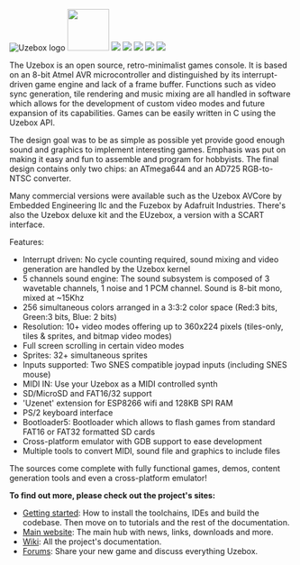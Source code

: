 <img src="http://uzebox.org/belogic.com/uzebox/images/new_banner3.jpg"
 alt="Uzebox logo" />
<img src="https://uzebox.org/belogic.com/uzebox/images/thumbs/case_thumb.gif" height="74px"  />
<img src="https://uzebox.org/belogic.com/uzebox/images/games/donkeykong.png"  />
<img src="https://uzebox.org/belogic.com/uzebox/images/games/alterego.png"  />
<img src="https://uzebox.org/belogic.com/uzebox/images/games/ghostyghost.png"  />
<img src="https://uzebox.org/belogic.com/uzebox/images/games/loderunner.png"  />
<img src="https://uzebox.org/belogic.com/uzebox/images/games/mellisretroland.png"  />


The Uzebox is an open source, retro-minimalist games console. It is based on an 8-bit Atmel AVR microcontroller and distinguished by its interrupt-driven game engine and lack of a frame buffer. Functions such as video sync generation, tile rendering and music mixing are all handled in software which allows for the development of custom video modes and future expansion of its capabilities. Games can be easily written in C using the Uzebox API.

The design goal was to be as simple as possible yet provide good enough sound and graphics to implement interesting games. Emphasis was put on making it easy and fun to assemble and program for hobbyists. The final design contains only two chips: an ATmega644 and an AD725 RGB-to-NTSC converter.

Many commercial versions were available such as the Uzebox AVCore by Embedded Engineering llc and the Fuzebox by Adafruit Industries. There's also the Uzebox deluxe kit and the EUzebox, a version with a SCART interface.

Features:
* Interrupt driven: No cycle counting required, sound mixing and video generation are handled by the Uzebox kernel
* 5 channels sound engine: The sound subsystem is composed of 3 wavetable channels, 1 noise and 1 PCM channel. Sound is 8-bit mono, mixed at ~15Khz
* 256 simultaneous colors arranged in a 3:3:2 color space (Red:3 bits, Green:3 bits, Blue: 2 bits)
* Resolution: 10+ video modes offering up to 360x224 pixels (tiles-only, tiles & sprites, and bitmap video modes)
* Full screen scrolling in certain video modes
* Sprites: 32+ simultaneous sprites
* Inputs supported: Two SNES compatible joypad inputs (including SNES mouse)
* MIDI IN: Use your Uzebox as a MIDI controlled synth
* SD/MicroSD and FAT16/32 support
* 'Uzenet' extension for ESP8266 wifi and 128KB SPI RAM
* PS/2 keyboard interface
* Bootloader5: Bootloader which allows to flash games from standard FAT16 or FAT32 formatted SD cards
* Cross-platform emulator with GDB support to ease development
* Multiple tools to convert MIDI, sound file and graphics to include files

The sources come complete with fully functional games, demos, content generation tools and even a cross-platform emulator!

**To find out more, please check out the project's sites:**
* [Getting started](https://uzebox.org/wiki/Getting_Started_on_the_Uzebox): How to install the toolchains, IDEs and build the codebase. Then move on to tutorials and the rest of the documentation.  
* [Main website](https://uzebox.org): The main hub with news, links, downloads and more.
* [Wiki](https://uzebox.org/wiki): All the project's documentation.
* [Forums](https://uzebox.org/forums): Share your new game and discuss everything Uzebox.
